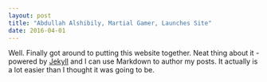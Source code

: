 ```yaml
---
layout: post
title: "Abdullah Alshibily, Martial Gamer, Launches Site"
date: 2016-04-01
---
```


Well. Finally got around to putting this website together. Neat thing about it - powered by [Jekyll](http://jekyllrb.com) and I can use Markdown to author my posts. It actually is a lot easier than I thought it was going to be.